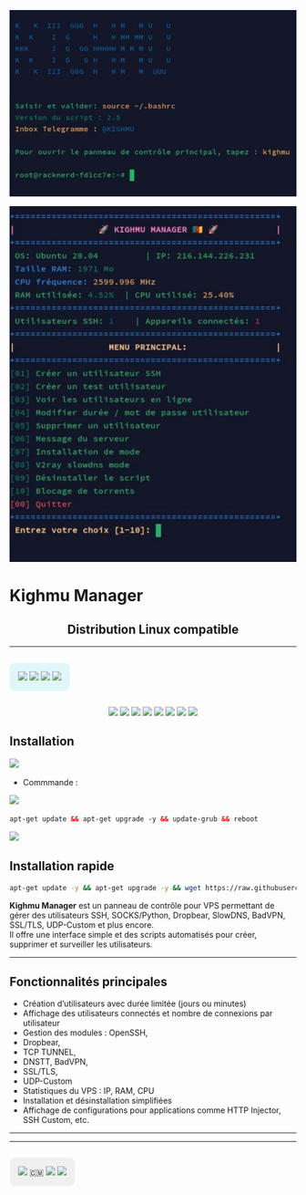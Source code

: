 <p align="center">
  <img src="PAGE%20KIGHMU.jpg" alt="Page Kighmu" width="600">
</p>

<p align="center">
  <img src="KIGHMU%20MANAGER.jpg" alt="Kighmu Manager" width="600">
</p>

# Kighmu Manager

<h2 align="center">Distribution Linux compatible</h2>

---

<p align="center" style="background-color:#e0f7fa; padding: 15px; border-radius: 10px; display: inline-block;">
  <img src="https://img.shields.io/badge/Ubuntu-18.04%20LTS-e95420?style=for-the-badge&logo=ubuntu">  
  <img src="https://img.shields.io/badge/Ubuntu-20.04%20LTS-f57c00?style=for-the-badge&logo=ubuntu">  
  <img src="https://img.shields.io/badge/Debian-11-007ec6?style=for-the-badge&logo=debian">  
  <img src="https://img.shields.io/badge/Debian-12-0055a5?style=for-the-badge&logo=debian">  
</p>

<p align="center">
  <img src="https://img.shields.io/badge/Service-OpenSSH-success.svg">  
  <img src="https://img.shields.io/badge/Service-Dropbear-success.svg">  
  <img src="https://img.shields.io/badge/Service-BadVPN-success.svg">  
  <img src="https://img.shields.io/badge/Service-Stunnel-success.svg">  
  <img src="https://img.shields.io/badge/Service-V2ray-success.svg">  
  <img src="https://img.shields.io/badge/Service-UDP_Custom-success.svg">  
  <img src="https://img.shields.io/badge/Service-DNSTT-success.svg">  
  <img src="https://img.shields.io/badge/Service-TCP_Tunnel-success.svg">  
</p>

## Installation

<img src="https://img.shields.io/static/v1?style=for-the-badge&logo=powershell&label=Shell&message=Bash%20Script&color=lightgray"></img>
- Commmande :

<img src="https://img.shields.io/badge/Service-De%20Mise_à_Jour-green"></img>
 ```html
 apt-get update && apt-get upgrade -y && update-grub && reboot
  ```
 <img src="https://img.shields.io/badge/Installation Du-Script%20VPS-green"></img>
 
 ## Installation rapide
 

 ```bash
 apt-get update -y && apt-get upgrade -y && wget https://raw.githubusercontent.com/kinf744/Kighmu/main/install_kighmu.sh -O install_kighmu.sh && chmod +x install_kighmu.sh && bash install_kighmu.sh
```


**Kighmu Manager** est un panneau de contrôle pour VPS permettant de gérer des utilisateurs SSH, SOCKS/Python, Dropbear, SlowDNS, BadVPN, SSL/TLS, UDP-Custom et plus encore.  
Il offre une interface simple et des scripts automatisés pour créer, supprimer et surveiller les utilisateurs.

---

## Fonctionnalités principales

- Création d’utilisateurs avec durée limitée (jours ou minutes)
- Affichage des utilisateurs connectés et nombre de connexions par utilisateur
- Gestion des modules : OpenSSH,
- Dropbear,
- TCP TUNNEL,
- DNSTT, BadVPN,
- SSL/TLS,
- UDP-Custom
- Statistiques du VPS : IP, RAM, CPU
- Installation et désinstallation simplifiées
- Affichage de configurations pour applications comme HTTP Injector, SSH Custom, etc.

---

---

<p align="center" style="background-color:#f0f0f0; padding: 15px; border-radius: 10px; display: inline-block;">
  <img src="https://img.shields.io/badge/Pays-Cameroun-ff0000?style=for-the-badge&logo=appveyor"> 🇨🇲  
  <img src="https://img.shields.io/badge/Telegram-@KIGHMU-0088cc?style=for-the-badge&logo=telegram">  
  <img src="https://img.shields.io/badge/Gmail-adrienyuoi@gmail.com-d14836?style=for-the-badge&logo=gmail">  
</p>
